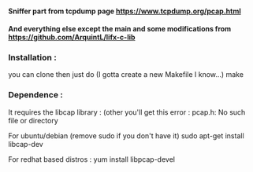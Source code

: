 ####  Sniffer part from tcpdump page https://www.tcpdump.org/pcap.html
#### And everything else except the main and some modifications from https://github.com/ArquintL/lifx-c-lib

### Installation :
you can clone then just do (I gotta create a new Makefile I know...)
make

### Dependence :

It requires the libcap library :
(other you'll get this error : pcap.h: No such file or directory

For ubuntu/debian (remove sudo if you don't have it)
sudo apt-get install libcap-dev

For redhat based distros :
yum install libpcap-devel
